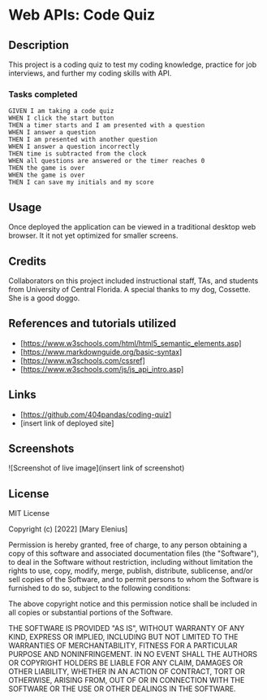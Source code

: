 # Web APIs: Code Quiz

## Description

This project is a coding quiz to test my coding knowledge, practice for job interviews, and further my coding skills with API.

### Tasks completed

```
GIVEN I am taking a code quiz
WHEN I click the start button
THEN a timer starts and I am presented with a question
WHEN I answer a question
THEN I am presented with another question
WHEN I answer a question incorrectly
THEN time is subtracted from the clock
WHEN all questions are answered or the timer reaches 0
THEN the game is over
WHEN the game is over
THEN I can save my initials and my score
```

## Usage

Once deployed the application can be viewed in a traditional desktop web browser.  It it not yet optimized for smaller screens.

## Credits
Collaborators on this project included instructional staff, TAs, and students from University of Central Florida. 
A special thanks to my dog, Cossette. She is a good doggo.

## References and tutorials utilized
* [https://www.w3schools.com/html/html5_semantic_elements.asp]
* [https://www.markdownguide.org/basic-syntax]
* [https://www.w3schools.com/cssref]
* [https://www.w3schools.com/js/js_api_intro.asp]


## Links
* [https://github.com/404pandas/coding-quiz]
* [insert link of deployed site]

## Screenshots
![Screenshot of live image](insert link of screenshot)

## License

MIT License

Copyright (c) [2022] [Mary Elenius]

Permission is hereby granted, free of charge, to any person obtaining a copy
of this software and associated documentation files (the "Software"), to deal
in the Software without restriction, including without limitation the rights
to use, copy, modify, merge, publish, distribute, sublicense, and/or sell
copies of the Software, and to permit persons to whom the Software is
furnished to do so, subject to the following conditions:

The above copyright notice and this permission notice shall be included in all
copies or substantial portions of the Software.

THE SOFTWARE IS PROVIDED "AS IS", WITHOUT WARRANTY OF ANY KIND, EXPRESS OR
IMPLIED, INCLUDING BUT NOT LIMITED TO THE WARRANTIES OF MERCHANTABILITY,
FITNESS FOR A PARTICULAR PURPOSE AND NONINFRINGEMENT. IN NO EVENT SHALL THE
AUTHORS OR COPYRIGHT HOLDERS BE LIABLE FOR ANY CLAIM, DAMAGES OR OTHER
LIABILITY, WHETHER IN AN ACTION OF CONTRACT, TORT OR OTHERWISE, ARISING FROM,
OUT OF OR IN CONNECTION WITH THE SOFTWARE OR THE USE OR OTHER DEALINGS IN THE
SOFTWARE.